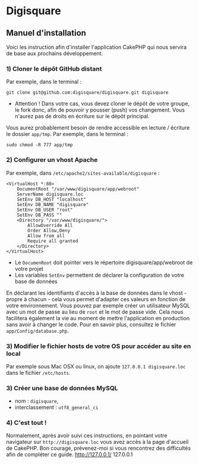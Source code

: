 # Digisquare

## Manuel d'installation

Voici les instruction afin d'installer l'application CakePHP qui nous servira de base aux prochains développement.

### 1) Cloner le dépôt GitHub distant

Par exemple, dans le terminal :

	git clone git@github.com:digisquare/digisquare.git digisquare
	
  - Attention ! Dans votre cas, vous devez cloner le dépôt de votre groupe, le fork donc, afin de pouvoir y pousser (push) vos changement. Vous n'aurez pas de droits en écriture sur le dépôt principal.
  
Vous aurez probablement besoin de rendre accessible en lecture / écriture le dossier `app/tmp`. Par exemple, dans le terminal :

	sudo chmod -R 777 app/tmp

### 2) Configurer un vhost Apache

Par exemple, dans `/etc/apache2/sites-available/digisquare` :

	<VirtualHost *:80>
	    DocumentRoot "/var/www/digisquare/app/webroot"
	    ServerName digisquare.loc
	    SetEnv DB_HOST "localhost"
	    SetEnv DB_NAME "digisquare"
	    SetEnv DB_USER "root"
	    SetEnv DB_PASS ""
	    <Directory "/var/www/digisquare/">
	        AllowOverride All
	        Order Allow,Deny
	        Allow from all
	        Require all granted
	    </Directory>
	</VirtualHost>
	
  - Le `DocumenRoot` doit pointer vers le répertoire digisquare/app/webroot de votre projet
  - Les variables `SetEnv` permettent de déclarer la configuration de votre base de données
  
En déclarant les identifiants d'accès à la base de données dans le vhost - propre à chacun - cela vous permet d'adapter ces valeurs en fonction de votre environnement. Vous pouvez par exemple créer un utilisateur MySQL avec un mot de passe au lieu de `root` et le mot de passe vide. Cela nous facilitera également la vie au moment de mettre l'application en production sans avoir à changer le code. Pour en savoir plus, consultez le fichier `app/Config/database.php`.

### 3) Modifier le fichier hosts de votre OS pour accéder au site en local

Par exemple sous Mac OSX ou linux, on ajoute `127.0.0.1 digisquare.loc` dans le fichier `/etc/hosts`.

### 3) Créer une base de données MySQL 

  - nom : `digisquare`,
  - interclassement : `utf8_general_ci`

### 4) C'est tout !

Normalement, après avoir suivi ces instructions, en pointant votre navigateur sur `http://digisquare.loc` vous avez accès à la page d'accueil de CakePHP. Bon courage, prévenez-moi si vous rencontrez des difficultés afin de compléter ce guide.
http://127.0.0.1/
127.0.0.1